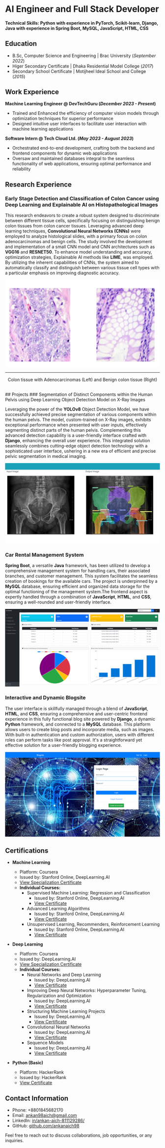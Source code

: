 # AI Engineer and Full Stack Developer

#### Technical Skills: Python with experience in PyTorch, Scikit-learn, Django, Java with experience in Spring Boot, MySQL, JavaScript, HTML, CSS

## Education 			        		
- B.Sc, Computer Science and Engineering | Brac University (_September 2022_)
- Higer Secondary Certificate            | Dhaka Residential Model College (_2017_)								       		
- Secondary School Certificate	         | Motijheel Ideal School and College (_2015_)	

## Work Experience
**Machine Learning Engineer @ DevTechGuru (_December 2023 - Present_)**
- Trained and Enhanced the efficiency of computer vision models through optimization techniques for superior performance
- Designed intuitive user interfaces to facilitate user interaction with machine learning applications

**Software Intern @ Tech Cloud Ltd. (_May 2023 - August 2023_)**
- Orchestrated end-to-end development, crafting both the backend and frontend components for dynamic web applications
- Oversaw and maintained databases integral to the seamless functionality of web applications, ensuring optimal performance and reliability 

## Research Experience
### Early Stage Detection and Classification of Colon Cancer using Deep Learning  and Explainable AI on Histopathological Images

This research endeavors to create a robust system designed to discriminate between different tissue cells, specifically focusing on distinguishing benign colon tissues from colon cancer tissues. Leveraging advanced deep learning techniques, **Convolutional Neural Networks (CNNs)** were employed to analyze histological slides, with a primary focus on colon adenocarcinomas and benign cells. The study involved the development and implementation of a small CNN model and CNN architectures such as **VGG16** and **RESNET50**. To enhance model understanding and accuracy, optimization strategies, Explainable AI methods like **LIME**, was employed. By utilizing the inherent capabilities of CNNs, the system aimed to automatically classify and distinguish between various tissue cell types with a particular emphasis on improving diagnostic accuracy.

![Colon Cancer](/Assets/colonimagesm.png)

---
<center>

Colon tissue with Adenocarcinomas (Left) and Benign colon tissue (Right)

</center>

<br/>
## Projects
### Segmentation of Distinct Components within the Human Pelvis using Deep Learning Object Detection Model on X-Ray Images

Leveraging the power of the **YOLOv8** Object Detection Model, we have successfully achieved precise segmentation of various components within the human pelvis. The model, custom-trained on X-Ray images, exhibits exceptional performance when presented with user inputs, effectively segmenting distinct parts of the human pelvis. Complementing this advanced detection capability is a user-friendly interface crafted with **Django**, enhancing the overall user experience. This integrated solution seamlessly combines cutting-edge object detection technology with a sophisticated user interface, ushering in a new era of efficient and precise pelvic segmentation in medical imaging. 

![X-Ray Segmentation](/Assets/xraysegmentation.jpg)

### Car Rental Management System 

**Spring Boot**, a versatile **Java** framework, has been utilized to develop a comprehensive management system for handling cars, their associated branches, and customer management. This system facilitates the seamless creation of bookings for the available cars. The project is underpinned by a **MySQL** database, ensuring efficient and organized data storage for the optimal functioning of the management system.The frontend aspect is expertly handled through a combination of **JavaScript**, **HTML**, and **CSS**, ensuring a well-rounded and user-friendly interface.

![Car Rental](/Assets/carrental.png)

### Interactive and Dynamic Blogsite

The user interface is skillfully managed through a blend of **JavaScript**, **HTML**, and **CSS**, ensuring a comprehensive and user-centric frontend experience in this fully functional blog site powered by **Django**, a dynamic **Python** framework, and connected to a **MySQL** database. This platform allows users to create blog posts and incorporate media, such as images. With built-in authentication and custom authorization, users with different roles can perform tasks like post approval. It's a straightforward yet effective solution for a user-friendly blogging experience.

![Blogsite](/Assets/blogsite.png)

## Certifications

- **Machine Learning**
  - Platform: Coursera
  - Issued by: Stanford Online, DeepLearning.AI
  - [View Specialization Certificate](https://coursera.org/share/44700b0742221ad9ee2a03cca9aaa189)
  - **Individual Courses:**
    - Supervised Machine Learning: Regression and Classification
      - Issued by: Stanford Online, DeepLearning.AI
      - [View Certificate](https://coursera.org/share/460fabe5c28616c21b211dc03d127285)
    - Advanced Learning Algorithms
      - Issued by: Stanford Online, DeepLearning.AI
      - [View Certificate](https://coursera.org/share/c2a5d70ee1f8a786fca7f43d04d84859)
    - Unsupervised Learning, Recommenders, Reinforcement Learning
      - Issued by: Stanford Online, DeepLearning.AI
      - [View Certificate](https://coursera.org/share/ddaaf08ef38748d45e9b410457272259)
- **Deep Learning**
  - Platform: Coursera
  - Issued by:  DeepLearning.AI
  - [View Specialization Certificate](https://coursera.org/share/7bc6e7e9e83ff9a81db10f1756d00d36)
  - **Individual Courses:**
    - Neural Networks and Deep Learning
      - Issued by:  DeepLearning.AI
      - [View Certificate](https://coursera.org/share/eb761cd06989c5736cf36c166467557f)
    - Improving Deep Neural Networks: Hyperparameter Tuning, Regularization and Optimization
      - Issued by:  DeepLearning.AI
      - [View Certificate](https://coursera.org/share/0dee8949ada879dcbee659546e30071a)
    - Structuring Machine Learning Projects
      - Issued by:  DeepLearning.AI
      - [View Certificate](https://coursera.org/share/641c262109d9d25cdd8bcec78fc5f3c0)
    - Convolutional Neural Networks
      - Issued by:  DeepLearning.AI
      - [View Certificate](https://coursera.org/share/2f2a9eb1734ae2ed82f3977f6bb8ea97)
    - Sequence Models
      - Issued by:  DeepLearning.AI
      - [View Certificate](https://coursera.org/share/47c5b3439f6ceb1a305550bf9807ada2)

- **Python (Basic)**
  - Platform: HackerRank
  - Issued by: HackerRank
  - [View Certificate](https://www.hackerrank.com/certificates/fd0d26cd3688)

## Contact Information

- Phone: +8801845682170
- Email: ankan98aich@gmail.com
- LinkedIn: [in/ankan-aich-811129286/](https://www.linkedin.com/in/ankan-aich-811129286/)
- GitHub: [github.com/ankanaich98](https://github.com/ankanaich98)


Feel free to reach out to discuss collaborations, job opportunities, or any inquiries.
